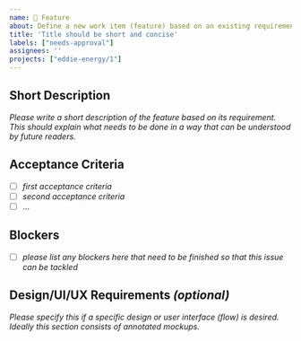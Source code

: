 ```yaml
---
name: 🔋 Feature
about: Define a new work item (feature) based on an existing requirement
title: 'Title should be short and concise'
labels: ["needs-approval"]
assignees: ''
projects: ["eddie-energy/1"]
---
```


## Short Description
_Please write a short description of the feature based on its requirement. This should explain what needs to be done in a way that can be understood by future readers._

## Acceptance Criteria
- [ ] _first acceptance criteria_
- [ ] _second acceptance criteria_
- [ ] ...

## Blockers
- [ ] _please list any blockers here that need to be finished so that this issue can be tackled_

## Design/UI/UX Requirements _(optional)_
_Please specify this if a specific design or user interface (flow) is desired.
Ideally this section consists of annotated mockups._
